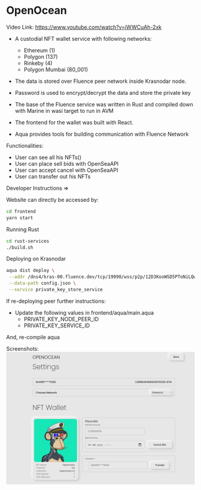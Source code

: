 # OpenOcean

Video Link: https://www.youtube.com/watch?v=iWWCuAh-2xk

-   A custodial NFT wallet service with following networks:

    -   Ethereum (1)
    -   Polygon (137)
    -   Rinkeby (4)
    -   Polygon Mumbai (80_001)

-   The data is stored over Fluence peer network inside Krasnodar node.

-   Password is used to encrypt/decrypt the data and store the private key

-   The base of the Fluence service was written in Rust and compiled down with Marine in wasi target to run in AVM
-   The frontend for the wallet was built with React.
-   Aqua provides tools for building communication with Fluence Network

Functionalities:

-   User can see all his NFTs()
-   User can place sell bids with OpenSeaAPI
-   User can accept cancel with OpenSeaAPI
-   User can transfer out his NFTs

Developer Instructions =>

Website can directly be accessed by:

```sh
cd frontend
yarn start
```

Running Rust

```sh
cd rust-services
./build.sh
```

Deploying on Krasnodar

```sh
aqua dist deploy \
 --addr /dns4/kras-00.fluence.dev/tcp/19990/wss/p2p/12D3KooWSD5PToNiLQwKDXsu8JSysCwUt8BVUJEqCHcDe7P5h45e \
 --data-path config.json \
 --service private_key_store_service
```

If re-deploying peer further instructions:

-   Update the following values in frontend/aqua/main.aqua
    -   PRIVATE_KEY_NODE_PEER_ID
    -   PRIVATE_KEY_SERVICE_ID

And, re-compile aqua

Screenshots:
<img src="./images/main.png"/>
